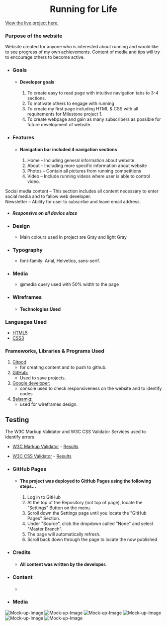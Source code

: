 <h1 align="center">Running for Life</h1>

[View the live project here.]( )
### Purpose of the website 
Website created for anyone who is interested about running and would like to see progress of my own achievements. Content of media and tips will try to encourage others to become active.
 
  
-   ###  Goals

    -   #### Developer goals 

        1. To create easy to read page with intuitive navigation tabs to 3-4 sections.
        2. To motivate others to engage with running 
        3. To create my first page including HTML & CSS with all requirements for Milestone project 1.
        4. To create webpage and gain as many subscribers as possible for future development of website.

  
-   ###  Features

    -   #### Navigation bar included 4 navigation sections 

        1. Home – Including general information about website.
        2. About – Including more specific information about website
        3. Photos – Contain all pictures from running competitions 
        4. Video – Include running videos where user is able to control video.
        
 Social media content – This section includes all content necessary to enter social media and to fallow web developer. <br/>
 Newsletter – Ability for user to subscribe and leave email address. <br/>
 -   ##### Responsive on all device sizes

  
*   ### Design

    -   Main colours used in project are Gray and light Gray 

*   ### Typography

    -   font-family: Arial, Helvetica, sans-serif.
*   ### Media

    -   @media query used with 50% width to the page 
  
-   ###  Wireframes

    -   #### Technologies Used

 

### Languages Used

-   [HTML5](https://en.wikipedia.org/wiki/HTML5)
-   [CSS3](https://en.wikipedia.org/wiki/Cascading_Style_Sheets)

### Frameworks, Libraries & Programs Used

   
1. [Gitpod](https://github.com/)
    - for creating content and to push to github.
1. [GitHub:](https://github.com/)
    - Used to save projects.
1. [Google developer:]()
    - console used to check responsiveness on the website and to identify codes
1. [Balsamiq:](https://balsamiq.com/)
    - used for wireframes design.


## Testing

The W3C Markup Validator and W3C CSS Validator Services used to identify errors 

-   [W3C Markup Validator](https://jigsaw.w3.org/css-validator/#validate_by_input) - [Results](https://github.com/)
-   [W3C CSS Validator](https://jigsaw.w3.org/css-validator/#validate_by_input) - [Results](https://github.com/)

-   ###  GitHub Pages

    -   #### The project was deployed to GitHub Pages using the following steps...

        1. Log in to GitHub 
        2. At the top of the Repository (not top of page), locate the "Settings" Button on the menu.
        3. Scroll down the Settings page until you locate the "GitHub Pages" Section.
        4. Under "Source", click the dropdown called "None" and select "Master Branch".
        5. The page will automatically refresh.
        6. Scroll back down through the page to locate the now published 
        
-   ###  Credits

    -   #### All content was written by the developer.
 
        
-   ###  Content

    -   #### 
    
 -   ###  Media
 
![Mock-up-Image](Pictures/img1.jpg)
![Mock-up-Image](Pictures/img2.jpg)
![Mock-up-Image](Pictures/img3.jpg)
![Mock-up-Image](Pictures/img4.jpg)
![Mock-up-Image](Pictures/img5.jpg)
![Mock-up-Image](Pictures/img6.jpg)
